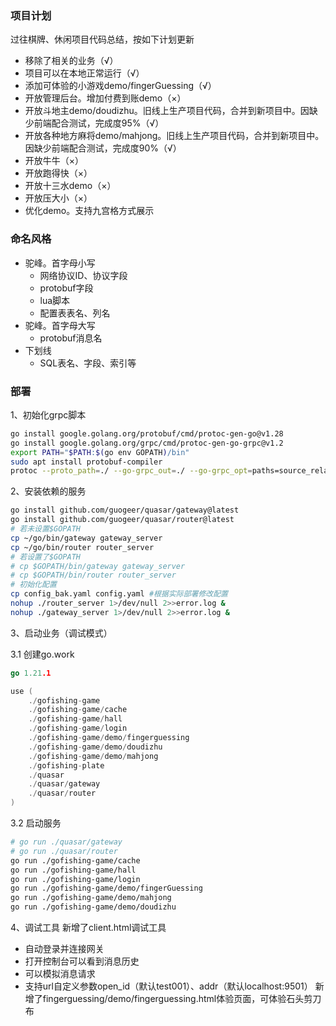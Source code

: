 ### 项目计划

过往棋牌、休闲项目代码总结，按如下计划更新
- 移除了相关的业务（√）
- 项目可以在本地正常运行（√）
- 添加可体验的小游戏demo/fingerGuessing（√）
- 开放管理后台。增加付费到账demo（×）
- 开放斗地主demo/doudizhu。旧线上生产项目代码，合并到新项目中。因缺少前端配合测试，完成度95%（√）
- 开放各种地方麻将demo/mahjong。旧线上生产项目代码，合并到新项目中。因缺少前端配合测试，完成度90%（√）
- 开放牛牛（×）
- 开放跑得快（×）
- 开放十三水demo（×）
- 开放压大小（×）
- 优化demo。支持九宫格方式展示


### 命名风格

- 驼峰。首字母小写
	- 网络协议ID、协议字段
	- protobuf字段
	- lua脚本
	- 配置表表名、列名
- 驼峰。首字母大写
	- protobuf消息名
- 下划线
	- SQL表名、字段、索引等

### 部署

1、初始化grpc脚本
```sh
go install google.golang.org/protobuf/cmd/protoc-gen-go@v1.28
go install google.golang.org/grpc/cmd/protoc-gen-go-grpc@v1.2
export PATH="$PATH:$(go env GOPATH)/bin"
sudo apt install protobuf-compiler
protoc --proto_path=./ --go-grpc_out=./ --go-grpc_opt=paths=source_relative --go_out=./ --go_opt=paths=source_relative internal/pb/*.proto
```
2、安装依赖的服务
```sh
go install github.com/guogeer/quasar/gateway@latest
go install github.com/guogeer/quasar/router@latest
# 若未设置$GOPATH
cp ~/go/bin/gateway gateway_server
cp ~/go/bin/router router_server
# 若设置了$GOPATH
# cp $GOPATH/bin/gateway gateway_server
# cp $GOPATH/bin/router router_server
# 初始化配置
cp config_bak.yaml config.yaml #根据实际部署修改配置
nohup ./router_server 1>/dev/null 2>>error.log &
nohup ./gateway_server 1>/dev/null 2>>error.log &
```
3、启动业务（调试模式）

3.1 创建go.work
```go
go 1.21.1

use (
	./gofishing-game
	./gofishing-game/cache
	./gofishing-game/hall
	./gofishing-game/login
	./gofishing-game/demo/fingerguessing
	./gofishing-game/demo/doudizhu
	./gofishing-game/demo/mahjong
	./gofishing-plate
	./quasar
	./quasar/gateway
	./quasar/router
)

```
3.2 启动服务
```sh
# go run ./quasar/gateway
# go run ./quasar/router
go run ./gofishing-game/cache
go run ./gofishing-game/hall
go run ./gofishing-game/login
go run ./gofishing-game/demo/fingerGuessing
go run ./gofishing-game/demo/mahjong
go run ./gofishing-game/demo/doudizhu
```
4、调试工具
新增了client.html调试工具
- 自动登录并连接网关
- 打开控制台可以看到消息历史
- 可以模拟消息请求
- 支持url自定义参数open_id（默认test001）、addr（默认localhost:9501）
新增了fingerguessing/demo/fingerguessing.html体验页面，可体验石头剪刀布

